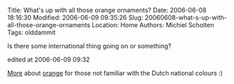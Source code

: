 Title: What's up with all those orange ornaments?
Date: 2006-06-08 18:16:30
Modified: 2006-06-09 09:35:26
Slug: 20060608-what-s-up-with-all-those-orange-ornaments
Location: Home
Authors: Michiel Scholten
Tags: olddammit

<p>Is there some international thing going on or something?</p>

<div class="edit">edited at 2006-06-09 09:32</div>
<p><a href="http://en.wikipedia.org/wiki/Dutch_monarchy">More</a> about <a href="http://en.wikipedia.org/wiki/Orange_(color)#Usage.2C_symbolism.2C_colloquial_expressions">orange</a> for those not familiar with the Dutch national colours :)</p>